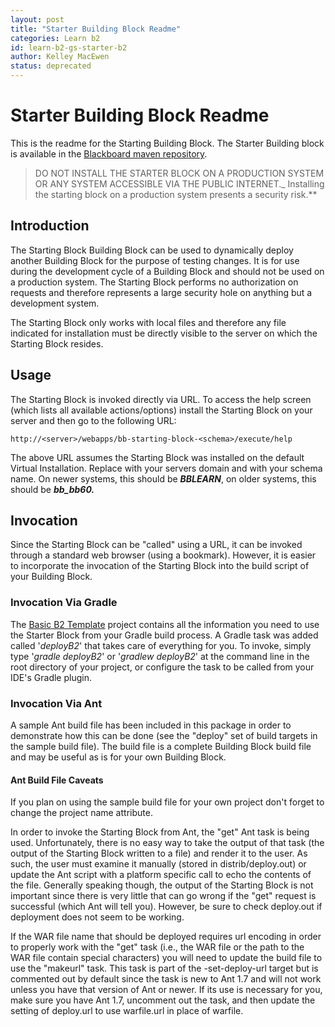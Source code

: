 ```yaml
---
layout: post
title: "Starter Building Block Readme"
categories: Learn b2
id: learn-b2-gs-starter-b2
author: Kelley MacEwen
status: deprecated
---
```


# Starter Building Block Readme

This is the readme for the Starting Building Block. The Starter Building block
is available in the [Blackboard maven
repository](https://bbprepo.blackboard.com/content/repositories/public/blackboard/bbdn/starting-block).

> DO NOT INSTALL THE STARTER BLOCK ON A PRODUCTION SYSTEM OR ANY SYSTEM ACCESSIBLE VIA THE PUBLIC INTERNET.\_ Installing the starting block on a production system presents a security risk.\*\*

## Introduction

The Starting Block Building Block can be used to dynamically deploy another
Building Block for the purpose of testing changes. It is for use during the
development cycle of a Building Block and should not be used on a production
system. The Starting Block performs no authorization on requests and therefore
represents a large security hole on anything but a development system.

The Starting Block only works with local files and therefore any file
indicated for installation must be directly visible to the server on which the
Starting Block resides.

## Usage

The Starting Block is invoked directly via URL. To access the help screen
(which lists all available actions/options) install the Starting Block on your
server and then go to the following URL:

`http://<server>/webapps/bb-starting-block-<schema>/execute/help`

The above URL assumes the Starting Block was installed on the default Virtual
Installation. Replace <server> with your servers domain and <schema> with your
schema name. On newer systems, this should be **_BBLEARN_**, on older systems,
this should be **_bb_bb60._**

## Invocation

Since the Starting Block can be "called" using a URL, it can be invoked
through a standard web browser (using a bookmark). However, it is easier to
incorporate the invocation of the Starting Block into the build script of your
Building Block.

### Invocation Via Gradle

The [Basic B2 Template](https://github.com/blackboard/basic-b2-template)
project contains all the information you need to use the Starter Block from
your Gradle build process. A Gradle task was added called '_deployB2_' that
takes care of everything for you. To invoke, simply type '_gradle deployB2_'
or '_gradlew deployB2_' at the command line in the root directory of your
project, or configure the task to be called from your IDE's Gradle plugin.

### Invocation Via Ant

A sample Ant build file has been included in this package in order to
demonstrate how this can be done (see the "deploy" set of build targets in the
sample build file). The build file is a complete Building Block build file and
may be useful as is for your own Building Block.

#### Ant Build File Caveats

If you plan on using the sample build file for your own project don't forget
to change the project name attribute.

In order to invoke the Starting Block from Ant, the "get" Ant task is being
used. Unfortunately, there is no easy way to take the output of that task (the
output of the Starting Block written to a file) and render it to the user. As
such, the user must examine it manually (stored in distrib/deploy.out) or
update the Ant script with a platform specific call to echo the contents of
the file. Generally speaking though, the output of the Starting Block is not
important since there is very little that can go wrong if the "get" request is
successful (which Ant will tell you). However, be sure to check deploy.out if
deployment does not seem to be working.

If the WAR file name that should be deployed requires url encoding in order to
properly work with the "get" task (i.e., the WAR file or the path to the WAR
file contain special characters) you will need to update the build file to use
the "makeurl" task. This task is part of the -set-deploy-url target but is
commented out by default since the task is new to Ant 1.7 and will not work
unless you have that version of Ant or newer. If its use is necessary for you,
make sure you have Ant 1.7, uncomment out the task, and then update the
setting of deploy.url to use warfile.url in place of warfile.
